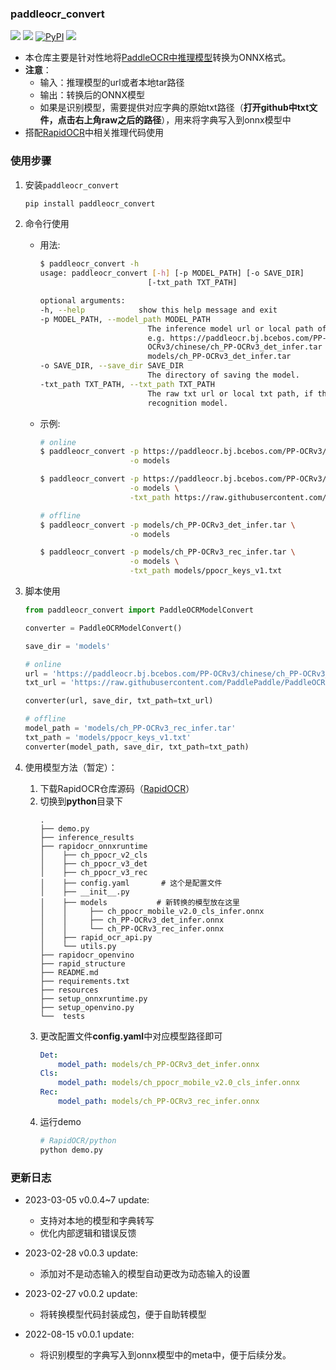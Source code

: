 ### paddleocr_convert
<p>
    <a href=""><img src="https://img.shields.io/badge/Python->=3.7,<=3.10-aff.svg"></a>
    <a href=""><img src="https://img.shields.io/badge/OS-Linux%2C%20Win%2C%20Mac-pink.svg"></a>
    <a href="https://pypi.org/project/paddleocr_convert/"><img alt="PyPI" src="https://img.shields.io/pypi/v/paddleocr_convert"></a>
    <a href="https://pepy.tech/project/paddleocr_convert"><img src="https://static.pepy.tech/personalized-badge/paddleocr_convert?period=total&units=abbreviation&left_color=grey&right_color=blue&left_text=Downloads"></a>
</p>

- 本仓库主要是针对性地将[PaddleOCR中推理模型](https://github.com/PaddlePaddle/PaddleOCR/blob/release/2.6/doc/doc_ch/models_list.md)转换为ONNX格式。
- **注意**：
  - 输入：推理模型的url或者本地tar路径
  - 输出：转换后的ONNX模型
  - 如果是识别模型，需要提供对应字典的原始txt路径（**打开github中txt文件，点击右上角raw之后的路径**），用来将字典写入到onnx模型中
- 搭配[RapidOCR](https://github.com/RapidAI/RapidOCR)中相关推理代码使用


### 使用步骤
1. 安装`paddleocr_convert`
   ```bash
   pip install paddleocr_convert
   ```
2. 命令行使用
   - 用法:
        ```bash
        $ paddleocr_convert -h
        usage: paddleocr_convert [-h] [-p MODEL_PATH] [-o SAVE_DIR]
                                [-txt_path TXT_PATH]

        optional arguments:
        -h, --help            show this help message and exit
        -p MODEL_PATH, --model_path MODEL_PATH
                                The inference model url or local path of paddleocr.
                                e.g. https://paddleocr.bj.bcebos.com/PP-
                                OCRv3/chinese/ch_PP-OCRv3_det_infer.tar or
                                models/ch_PP-OCRv3_det_infer.tar
        -o SAVE_DIR, --save_dir SAVE_DIR
                                The directory of saving the model.
        -txt_path TXT_PATH, --txt_path TXT_PATH
                                The raw txt url or local txt path, if the model is
                                recognition model.
        ```
   - 示例:
        ```bash
        # online
        $ paddleocr_convert -p https://paddleocr.bj.bcebos.com/PP-OCRv3/chinese/ch_PP-OCRv3_det_infer.tar \
                            -o models

        $ paddleocr_convert -p https://paddleocr.bj.bcebos.com/PP-OCRv3/chinese/ch_PP-OCRv3_rec_infer.tar \
                            -o models \
                            -txt_path https://raw.githubusercontent.com/PaddlePaddle/PaddleOCR/release/2.6/ppocr/utils/ppocr_keys_v1.txt

        # offline
        $ paddleocr_convert -p models/ch_PP-OCRv3_det_infer.tar \
                            -o models

        $ paddleocr_convert -p models/ch_PP-OCRv3_rec_infer.tar \
                            -o models \
                            -txt_path models/ppocr_keys_v1.txt
        ```
3. 脚本使用
    ```python
    from paddleocr_convert import PaddleOCRModelConvert

    converter = PaddleOCRModelConvert()

    save_dir = 'models'

    # online
    url = 'https://paddleocr.bj.bcebos.com/PP-OCRv3/chinese/ch_PP-OCRv3_rec_infer.tar'
    txt_url = 'https://raw.githubusercontent.com/PaddlePaddle/PaddleOCR/release/2.6/ppocr/utils/ppocr_keys_v1.txt'

    converter(url, save_dir, txt_path=txt_url)

    # offline
    model_path = 'models/ch_PP-OCRv3_rec_infer.tar'
    txt_path = 'models/ppocr_keys_v1.txt'
    converter(model_path, save_dir, txt_path=txt_path)
    ```

4. 使用模型方法（暂定）：
    1. 下载RapidOCR仓库源码（[RapidOCR](https://github.com/RapidAI/RapidOCR)）
    2. 切换到**python**目录下
        ```text
        .
        ├── demo.py
        ├── inference_results
        ├── rapidocr_onnxruntime
        │    ├── ch_ppocr_v2_cls
        │    ├── ch_ppocr_v3_det
        │    ├── ch_ppocr_v3_rec
        │    ├── config.yaml       # 这个是配置文件
        │    ├── __init__.py
        │    ├── models           # 新转换的模型放在这里
        │    │     ├── ch_ppocr_mobile_v2.0_cls_infer.onnx
        │    │     ├── ch_PP-OCRv3_det_infer.onnx
        │    │     └── ch_PP-OCRv3_rec_infer.onnx
        │    ├── rapid_ocr_api.py
        │    └── utils.py
        ├── rapidocr_openvino
        ├── rapid_structure
        ├── README.md
        ├── requirements.txt
        ├── resources
        ├── setup_onnxruntime.py
        ├── setup_openvino.py
        └──  tests
        ```
    3. 更改配置文件**config.yaml**中对应模型路径即可
        ```yaml
        Det:
            model_path: models/ch_PP-OCRv3_det_infer.onnx
        Cls:
            model_path: models/ch_ppocr_mobile_v2.0_cls_infer.onnx
        Rec:
            model_path: models/ch_PP-OCRv3_rec_infer.onnx
        ```
    4. 运行demo
        ```bash
        # RapidOCR/python
        python demo.py
        ```


### 更新日志
- 2023-03-05 v0.0.4~7 update:
  - 支持对本地的模型和字典转写
  - 优化内部逻辑和错误反馈

- 2023-02-28 v0.0.3 update:
  - 添加对不是动态输入的模型自动更改为动态输入的设置

- 2023-02-27 v0.0.2 update:
  - 将转换模型代码封装成包，便于自助转模型

- 2022-08-15 v0.0.1 update:
  - 将识别模型的字典写入到onnx模型中的meta中，便于后续分发。

